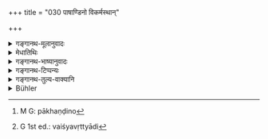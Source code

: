 +++
title = "030 पाषाण्डिनो विकर्मस्थान्"

+++

<details><summary>गङ्गानथ-मूलानुवादः</summary>

He shall not honour, even with speech, impostors, those who follow improper occupations, those who are cat-like in their behaviour, hypocrites, logicians, and those who behave like herons.—(30)


NOTE: Pages 336 and 337 are missing from the book. Please email me if you have a copy of the text.
</details>

<details><summary>मेधातिथिः</summary>
<u>अत्र</u> "वसेत्" इति लिङ्गात् सायम् आतिथ्यप्रतिषेधो ऽयं पाषण्ड्यादीनाम्[^८३] इत्य् आहुः । 


[^८३]:
     M G: pākhaṇḍyādīnām

- <u>तद् अयुक्तम्</u> । अर्चनीयतात्र निवार्यते । न तु सर्वेण सर्वभक्ताद्यदानम् एवोच्यते । दिवापि भुञ्जानानां कतिचित् क्षणावास उपपद्यते एव । अतो न लिङ्गं सायंकालस्य "वसेत्" इति । 

- तत्र **पाषण्डिनो**[^८४] बाह्यलिङ्गिनो रक्तपटनग्नचरकादयः । **विकर्मस्था** अत्रानापदि ये वर्णान्तरवृत्त्या जीवन्ति । यथा ब्राह्मणः क्षत्रवृत्त्या, क्षत्रियो वैश्यवृत्त्या इत्यादि[^८५] । **बैडालव्रतिका** दाम्भिकाः । ये च लोकावर्जनार्थम् अग्निहोत्राद्य् अनुतिष्ठन्ति, इति गृहादि लिप्सामह इति, न शास्त्रचोदितत्वेन स्वधर्मतया । **शठा** येषाम् अन्यत् हृदये ऽन्यद् वाचि । उपकारं कस्यचित् प्रतिज्ञाय कर्तव्यतया अवधीरयन्ति, न कुर्वन्ति । **हैतुका** नास्तिकाः । नास्ति परलोकः, नास्ति दत्तम्, नास्ति हुतम् इत्य् एवं स्थितप्रज्ञाः । **बकवृत्तयः** दाम्भिका एव, ईषद्भेदभिन्नः । भेदः परस्परं दर्शयिष्यते । **वाङ्मात्रेणापि** । तिष्ठतु तावद् आसनादिदानम्, पूजापूर्वकं "स्वागतम् आस्यताम् अत्र" इत्य् एवमाद्य् अपि न वक्तव्याः । अन्नदानं तु श्वपचादिवद् इष्यते । तथा च भगवान् कृष्णद्वैपायनो ऽन्नदानम् एवाधिकृत्य स्मरति स्म- "न पृच्छेज् जन्म न श्रुतम्" इति । नात्र पात्रगवेषणा कर्तव्येत्य् अर्थः ॥ ४.३० ॥


[^८५]:
     G 1st ed.: vaiśyavṛttyādi


[^८४]:
     M G: pākhaṇḍino
</details>

<details><summary>गङ्गानथ-भाष्यानुवादः</summary>

In view of the implied meaning of the terms ‘shall dwell,’ people have taken this verse to mean that one shall.....

**  
**

> NOTE: Pages 336 and 337 are missing from the book. [Please email > me](mailto:info@wisdomlib.org?subject=Manusmriti%20missing%20pages%20336%20and%20337%20of%20discourse%204) > if you have a copy of the text.
</details>

<details><summary>गङ्गानथ-टिप्पन्यः</summary>

‘*Pāṣaṇḍinaḥ*’—‘Ascetics who wander about with external marks, such as nakedness, red-dresses, and so forth’ (Medhātithi, who does not explain the term as ‘non-brahmanical ascetics,’ as asserted by Buhler,—and also Govindarāja);—‘Śākyas, Bhikṣus, Kṣapaṇakas and other ascetics outside the Vedic pale’ (Kullūka and Nārāyaṇa);—‘those who do not believe in the Vedas’ (Rāghavānanda). The ‘*vāhyaliṅgin*’ does not mean, as Hopkins says, ‘those who bear the token of outcastes’; what is really meant is the person who, without possessing any real asceticism of the heart,
*makes a show of it, by wearing external marks*.

This verse is quoted in *Aparārka* (p. 170), which explains ‘*vikarmasthān*’ as ‘those addicted to such acts as are forbidden—in
*Mitākṣarā* (on l. 130), which explains ‘*haituka*’ as ‘one who, by
argumentation, raises doubts about everything’, — ‘*pāṣaṇḍinaḥ*’ as ‘those-who have recourse to such life-conditions as are opposed to the dictates of the Vedas—and in *Smṛtisāroddhāra* (p. 319).
</details>

<details><summary>गङ्गानथ-तुल्य-वाक्यानि</summary>

*Yājñavalkya* (1.130).—‘One should always exclude the hypocrite, the
logician, the impostor and those who behave like the heron.’

*Viṣṇudharmottara* (Aparārka, p. 171).—‘The man who transgresses all
laws laid down in the Śruti and the Smṛti, relating to the division of castes and life-stages, and acts as he likes, relying upon false reasonings, addicted to evil deeds, deluded with overweening opinion of his own reasoning powers, is the Pāṣaṇḍin, wicked, fit for hell, the lowest of men. With such men and with the Vaiḍālavratas one shall never have any intercourse.’

*Viṣṇupurāṇa* (Do.).—\[Same as Manu.\]
</details>

<details><summary>Bühler</summary>

030	Let him not honour, even by a greeting, heretics, men who follow forbidden occupations, men who live like cats, rogues, logicians, (arguing against the Veda,) and those who live like herons.
</details>
